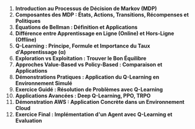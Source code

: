 

1. **Introduction au Processus de Décision de Markov (MDP)**  
2. **Composantes des MDP : États, Actions, Transitions, Récompenses et Politiques**  
3. **Équations de Bellman : Définition et Applications**  
4. **Différence entre Apprentissage en Ligne (Online) et Hors-Ligne (Offline)**  
5. **Q-Learning : Principe, Formule et Importance du Taux d'Apprentissage (α)**  
6. **Exploration vs Exploitation : Trouver le Bon Équilibre**  
7. **Approches Value-Based vs Policy-Based : Comparaison et Applications**  
8. **Démonstrations Pratiques : Application du Q-Learning en Environnement Simulé**  
9. **Exercice Guidé : Résolution de Problèmes avec Q-Learning**  
10. **Applications Avancées : Deep Q-Learning, PPO, TRPO**  
11. **Démonstration AWS : Application Concrète dans un Environnement Cloud**  
12. **Exercice Final : Implémentation d'un Agent avec Q-Learning et Evaluation**  
